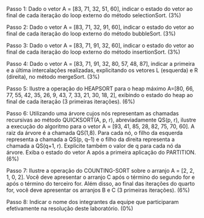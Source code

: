 Passo 1: Dado o vetor A = [83, 71, 32, 51, 60], indicar o estado do vetor ao final de cada iteração do loop externo do método selectionSort. (3%)

Passo 2: Dado o vetor A = [83, 71, 32, 91, 60], indicar o estado do vetor ao final de cada iteração do loop externo do método bubbleSort. (3%)

Passo 3: Dado o vetor A = [83, 71, 91, 32, 60], indicar o estado do vetor ao final de cada iteração do loop externo do método insertionSort. (3%)

Passo 4: Dado o vetor A = [83, 71, 91, 32, 80, 57, 48, 87], indicar a primeira e a última intercalações realizadas, explicitando os vetores L (esquerda) e R (direita), no método mergeSort. (3%)

Passo 5: Ilustre a operação do HEAPSORT para o heap máximo A=[80, 66, 77, 55, 42, 35, 26, 9, 43, 7, 33, 21, 30, 18, 2], exibindo o estado do heap ao final de cada iteração (3 primeiras iterações). (6%)

Passo 6: Utilizando uma árvore cujos nós representam as chamadas recursivas ao método QUICKSORT(A, p, r), abreviadamente QS(p, r), ilustre a execução do algoritmo para o vetor A = [93, 41, 85, 28, 82, 75, 70, 60]. A raiz da árvore é a chamada QS(1,8). Para cada nó, o filho da esquerda representa a chamada a QS(p, q–1) e o filho da direita representa a chamada a QS(q+1, r). Explicite também o valor de q para cada nó da árvore. Exiba o estado do vetor A após a primeira aplicação do PARTITION. (6%)

Passo 7: Ilustre a operação do COUNTING-SORT sobre o arranjo A = [2, 2, 1, 0, 2]. Você deve apresentar o arranjo C após o término do segundo for e após o término do terceiro for. Além disso, ao final das iterações do quarto for, você deve apresentar os arranjos B e C (3 primeiras iterações). (6%)

Passo 8: Indicar o nome dos integrantes da equipe que participaram efetivamente na resolução deste laboratório. (0%)

